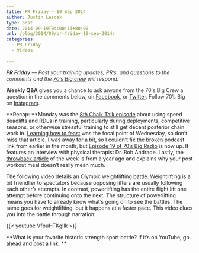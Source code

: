 ```yaml
---
title: PR Friday – 19 Sep 2014
author: Justin Lascek
type: post
date: 2014-09-19T04:00:13+00:00
url: /blog/2014/09/pr-friday-19-sep-2014/
categories:
  - PR Friday
  - Videos

---
```

<em style="color: #373737;"><strong>PR Friday</strong> — Post your training updates, PR’s, and questions to the comments and the <a href="/about/bios/" target="_blank">70′s Big crew</a> will respond. </em>

<strong style="color: #373737;">Weekly Q&A </strong><span style="color: #373737;">gives you a chance to ask anyone from the 70′s Big Crew a question in the comments below, on <a href="https://www.facebook.com/70sBig" target="_blank">Facebook</a>, or <a href="https://twitter.com/70sBig" target="_blank">Twitter</a>. Follow 70&#8217;s Big on <a href="http://instagram.com/70s_Big" target="_blank">Instagram</a>. </span>

**Recap: **Monday was the <a href="/blog/2014/09/chalk-talk-8/" target="_blank">8th Chalk Talk episode</a> about using speed deadlifts and RDLs in training, particularly during deployments, competitive seasons, or otherwise stressful training to still get decent posterior chain work in. <a href="/blog/2014/09/the-feast/" target="_blank">Learning how to feast</a> was the focal point of Wednesday, so don&#8217;t miss that article. I was away for a bit, so I couldn&#8217;t fix the broken podcast link from earlier in the month, but <a href="/blog/2014/09/70s-big-radio-episode-19/" target="_blank">Episode 19 of 70&#8217;s Big Radio</a> is now up. It features an interview with physical therapist Dr. Rob Andrade. Lastly, the <a href="/blog/2013/08/testosterone-and-pwo-nutrition/" target="_blank">throwback article</a> of the week is from a year ago and explains why your post workout meal doesn&#8217;t really mean much.

The following video details an Olympic weightlifting battle. Weightlifting is a bit friendlier to spectators because opposing lifters are usually following each other&#8217;s attempts. In contrast, powerlifting has the entire flight lift one attempt before continuing onto the next. The structure of powerlifting means you have to already know what&#8217;s going on to see the battles. The same goes for weightlifting, but it happens at a faster pace. This video clues you into the battle through narration:

{{< youtube VfpuHTKgllk >}}

**What is your favorite historic strength sport battle? If it&#8217;s on YouTube, go ahead and post a link. **
